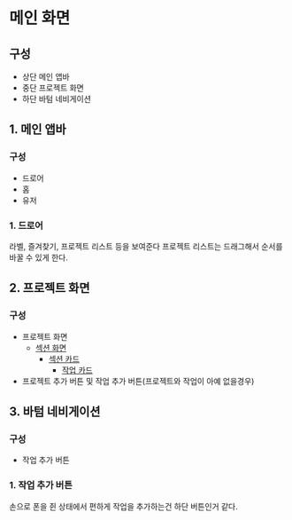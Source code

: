 # 메인 화면
## 구성
- 상단
메인 앱바
- 중단
프로젝트 화면
- 하단
바텀 네비게이션

## 1. 메인 앱바
### 구성
- 드로어
- 홈
- 유저
### 1. 드로어
라벨, 즐겨찾기, 프로젝트 리스트 등을 보여준다
프로젝트 리스트는 드래그해서 순서를 바꿀 수 있게 한다.

## 2. 프로젝트 화면
### 구성
- 프로젝트 화면
    - [섹션 화면](section_panel.md)
        - [섹션 카드](section_card.md)
            - [작업 카드](task_card.md)
- 프로젝트 추가 버튼 및 작업 추가 버튼(프로젝트와 작업이 아예 없을경우)
## 3. 바텀 네비게이션
### 구성
- 작업 추가 버튼
### 1. 작업 추가 버튼
손으로 폰을 쥔 상태에서 편하게 작업을 추가하는건 하단 버튼인거 같다.